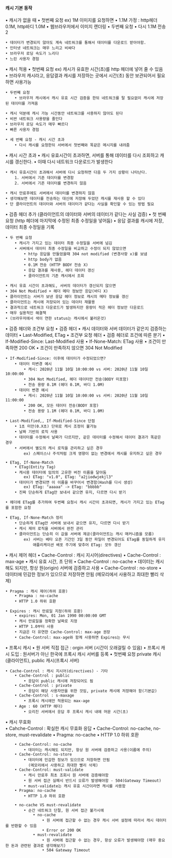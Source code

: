 #### 캐시 기본 동작

• 캐시가 없을 때 
    • 첫번째 요청 
        ex) 1M 이미지를 요청하면
            • 1.1M 가정 : http헤더 0.1M, http바디 1.0M 
            • 웹브라우저에서 이미지 랜더링
    • 두번째 요청
        • 다시 1.1M 전송2

    • 데이터가 변경되지 않아도 계속 네트워크를 통해서 데이터를 다운로드 받아야함.
    • 인터넷 네트워크는 매우 느리고 비싸다
    • 브라우저 로딩 속도가 느리다
    • 느린 사용자 경험

• 캐시 적용
    • 첫번째 요청
        ex) 캐시가 유효한 시간(초)를 http 헤더에 넣어 줄 수 있음
            • 브라우저 캐시라고, 응답결과 캐시를 저장하는 곳에서 시간(초) 동안 보관되어서 필요하면 사용가능
    
    • 두번째 요청
        • 브라우저 캐시에서 캐시 유효 시간 검증을 한뒤 네트워크를 탈 필요없이 캐시에 저장된 데이터를 가져옴

    • 캐시 덕분에 캐시 가능 시간동안 네트워크를 사용하지 않아도 된다
    • 비싼 네트워크 사용량을 줄인다
    • 브라우저 로딩 속도가 매우 빠르다
    • 빠른 사용자 경험

    • 세 번째 요청 - 캐시 시간 초과
        • 다시 캐시를 요청한뒤 서버에서 첫번째와 똑같은 메시지를 내려줌

• 캐시 시간 초과
    • 캐시 유효시간이 초과하면, 서버를 통해 데이터를 다시 조회하고 캐시를 갱신한다.
    • 이때 다시 네트워크 다운로드가 발생한다

    • 캐시 유효시간이 초과해서 서버에 다시 요청하면 다음 두 가지 상황이 나타난다.
        1. 서버에서 기존 데이터를 변경함
        2. 서버에서 기존 데이터를 변경하지 않음

    • 캐시 만료후에도 서버에서 데이터를 변경하지 않음
    • 생각해보면 데이터를 전송하는 대신에 저장해 두었던 캐시를 재사용 할 수 있다
    • 단 클라이언트의 데이터와 서버의 데이터가 같다는 사실을 확인할 수 있는 방법 필요

• 검증 헤더 추가 (클라이언트의 데이터와 서버의 데이터가 같다는 사실 검증)
    • 첫 번째 요청 (http 헤더에 마지막에 수정된 최종 수정일을 넣어둠)
        • 응답 결과를 캐시에 저장, 데이터 최종 수정일을 기록
    
    • 두 번째 요청
        • 캐시가 가지고 있는 데이터 최종 수정일을 서버에 넘김
        • 서버에서 데이터 최종 수정일을 비교하고 수정이 되지 않았으면
            • http 응답을 만들었을때 304 not modified (변경사항 x)를 보냄
            • http body가 없음
            • 0.1M 전송 (HTTP BODY 전송 X)
            • 응답 결과를 재사용, 헤더 데이터 갱신
            • 클라이언트의 기존 캐시에서 조회

    • 캐시 유효 시간이 초과해도, 서버의 데이터가 갱신되지 않으면
    • 304 Not Modified + 헤더 메타 정보만 응답(바디 X)
    • 클라이언트는 서버가 보낸 응답 헤더 정보로 캐시의 메타 정보를 갱신
    • 클라이언트는 캐시에 저장되어 있는 데이터 재활용
    • 결과적으로 네트워크 다운로드가 발생하지만 용량이 적은 헤더 정보만 다운로드
    • 매우 실용적인 해결책
    • (브라우저에서 색이 연한 status는 캐시에서 불러온것)

• 검증 헤더와 조건부 요청
    • 검증 헤더
        •  캐시 데이터와 서버 데이터가 같은지 검증하는 데이터
        • Last-Modified, ETag
    • 조건부 요청 헤더
        • 검증 헤더로 조건에 따른 분기
        • If-Modified-Since: Last-Modified 사용
        • If-None-Match: ETag 사용
        • 조건이 만족하면 200 OK
        • 조건이 만족하지 않으면 304 Not Modified
    
    • If-Modified-Since: 이후에 데이터가 수정되었으면?
        • 데이터 미변경 예시
            • 캐시: 2020년 11월 10일 10:00:00 vs 서버: 2020년 11월 10일 10:00:00
            • 304 Not Modified, 헤더 데이터만 전송(BODY 미포함)
            • 전송 용량 0.1M (헤더 0.1M, 바디 1.0M)
        • 데이터 변경 예시
            • 캐시: 2020년 11월 10일 10:00:00 vs 서버: 2020년 11월 10일 11:00:00
            • 200 OK, 모든 데이터 전송(BODY 포함)
            • 전송 용량 1.1M (헤더 0.1M, 바디 1.0M)

    • Last-Modified,, If-Modified-Since 단점
        • 1초 미만(0.X초) 단위로 캐시 조정이 불가능
        • 날짜 기반의 로직 사용
        • 데이터를 수정해서 날짜가 다르지만, 같은 데이터를 수정해서 데이터 결과가 똑같은 경우
        • 서버에서 별도의 캐시 로직을 관리하고 싶은 경우
            ex) 스페이스나 주석처럼 크게 영향이 없는 변경에서 캐시를 유지하고 싶은 경우

    • ETag, If-None-Match
        • ETag(Entity Tag)
        • 캐시용 데이터에 임의의 고유한 버전 이름을 달아둠
            ex) ETag: "v1.0", ETag: "a2jiodwjekjl3"
        • 데이터가 변경되면 이 이름을 바꾸어서 변경함(Hash를 다시 생성)
            ex) ETag: "aaaaa" -> ETag: "bbbbb"
        • 진짜 단순하게 ETag만 보내서 같으면 유지, 다르면 다시 받기

    • 헤더에 ETag를 추가하여 두번째 요청시 캐시 시간이 초과되면, 캐시가 가지고 있는 ETag를 포함한 요청

    • ETag, If-None-Match 정리
        • 단순하게 ETag만 서버에 보내서 같으면 유지, 다르면 다시 받기
        • 캐시 제어 로직을 서버에서 완전 관리
        • 클라이언트는 단순히 이 값을 서버에 제공(클라이언트는 캐시 매커니즘을 모름)
            ex) 서버는 베타 오픈 기간인 3일 동안 파일이 변경되어도 ETag를 동일하게 유지
                애플리케이션 배포 주기에 맞추어 ETag: 모두 갱신

• 캐시 제어 헤더
    • Cache-Control : 캐시 지시어(directives)
        • Cache-Control : max-age
            • 캐시 유효 시간, 초 단위
        • Cache-Control : no-cache
            • 데이터는 캐시해도 되지만, 항상 원(origin) 서버에 검증하고 사용
        • Cache-Control : no-store
            • 데이터에 민감한 정보가 있으므로 저장하면 안됨
              (메모리에서 사용하고 최대한 빨리 삭제)

    • Pragma : 캐시 제어(하위 호환)
        • Pragma : no-cache
        • HTTP 1.0 하위 호환

    • Expires : 캐시 만료일 지정(하위 호환)
        • expires: Mon, 01 Jan 1990 00:00:00 GMT
        • 캐시 만료일을 정확한 날짜로 지정
        • HTTP 1.0부터 사용
        • 지금은 더 유연한 Cache-Control: max-age 권장
        • Cache-Control: max-age와 함께 사용하면 Expires는 무시

• 프록시 캐시
    • 원 서버 직접 접근 : orgin 서버 (시간이 오래걸릴 수 있음)
    • 프록시 캐시 도입 : 원서버가 아닌 한국에 프록시 캐시 서버를 등록
        • 첫번째 요청
            private 캐시(클라이언트), public 캐시(프록시 서버)

    • Cache-Control : 캐시 지시어(directives) - 기타
        • Cache-Control : public
            • 응답이 public 캐시에 저장되어도 됨  
        • Cache-Control : private
            • 응답이 해당 사용자만을 위한 것임, private 캐시에 저장해야 함(기본값)
        • Cache-Control : s-maxage
            • 프록시 캐시에만 적용되는 max-age
        • Age : 60 (HTTP 헤더)
            • 오리진 서버에서 응답 후 프록시 캐시 내에 머문 시간(초)   

• 캐시 무효화   
    • Cahche-Control : 확실한 캐시 무효화 응답
        • Cache-Control: no-cache, no-store, must-revalidate
        • Pragma: no-cache
            • HTTP 1.0 하위 호환
        
        • Cache-Control: no-cache
            • 데이터는 캐시해도 되지만, 항상 원 서버에 검증하고 사용(이름에 주의)  
        • Cache-Control: no-store
            • 데이터에 민감한 정보가 있으므로 저장하면 안됨
              (메모리에서 사용하고 최대한 빨리 삭제)
        • Cache-Control: must-validate
            • 캐시 만료후 최초 조회시 원 서버에 검증해야함
            • 원 서버 접근 실패시 반드시 오류가 발생해야함 - 504(Gateway Timeout)
            • must-validate는 캐시 유효 시간이라면 캐시를 사용함
        • Pragma: no-cache
            • HTTP 1.0 하위 호환

        • no-cache VS must-revalidate
            • 순간 네트워크 단절, 원 서버 접근 불가시에
                • no-cache
                    • 원 서버에 접근할 수 없는 경우 캐시 서버 설정에 따라서 캐시 데이터를 반환할 수 있음
                    • Error or 200 OK
                • must-revalidate
                    • 원 서버에 접근할 수 없는 경우, 항상 오류가 발생해야함 (매우 중요한 돈과 관련된 결과로 생각해보기)
                    • 504 Gateway Timeout


